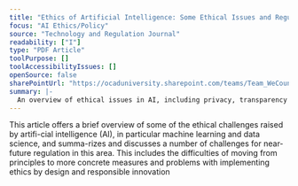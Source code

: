 ```yaml
---
title: "Ethics of Artificial Intelligence: Some Ethical Issues and Regulatory Challenges"
focus: "AI Ethics/Policy"
source: "Technology and Regulation Journal"
readability: ["I"]
type: "PDF Article"
toolPurpose: []
toolAccessibilityIssues: []
openSource: false
sharePointUrl: "https://ocaduniversity.sharepoint.com/teams/Team_WeCount/Shared%20Documents/Resources%20and%20Tools/Literature%20(curated)/Ethics%20of%20artificial%20intelligence_Some%20ethical%20issues%20and%20regulatory%20challenges.pdf"
summary: |-
  An overview of ethical issues in AI, including privacy, transparency and bias, and what steps need to be taken to address these issues.
---
```

This article offers a brief overview of some of the ethical challenges raised by artifi-cial intelligence (AI), in particular machine learning and data science, and summa-rizes and discusses a number of challenges for near-future regulation in this area. This includes the difficulties of moving from principles to more concrete measures and problems with implementing ethics by design and responsible innovation
